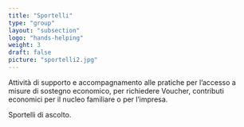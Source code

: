 ```yaml
---
title: "Sportelli"
type: "group"
layout: "subsection"
logo: "hands-helping"
weight: 3
draft: false
picture: "sportelli2.jpg"
---
```


Attività di supporto e accompagnamento alle pratiche per l’accesso a misure di sostegno economico, per richiedere Voucher, contributi economici per il nucleo familiare o per l’impresa.

Sportelli di ascolto.
